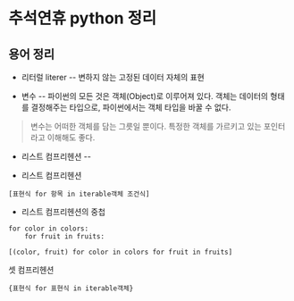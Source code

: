 # 추석연휴 python 정리

## 용어 정리 

- 리터럴 literer
--
변하지 않는 고정된 데이터 자체의 표현

- 변수
--
파이썬의 모든 것은 객체(Object)로 이루어져 있다. 
객체는 데이터의 형태를 결정해주는 타입으로, 파이썬에서는 객체 타입을 바꿀 수 없다.
> 변수는 어떠한 객체를 담는 그릇일 뿐이다. 특정한 객체를 가르키고 있는 포인터라고 이해해도 좋다.




- 리스트 컴프리헨션
--

- 리스트 컴프리헨션 

```
[표현식 for 항목 in iterable객체 조건식]
```

- 리스트 컴프리헨션의 중첩

```
for color in colors:
	for fruit in fruits:

[(color, fruit) for color in colors for fruit in fruits]
```

셋 컴프리헨션

```
{표현식 for 표현식 in iterable객체}
```


